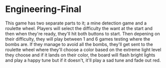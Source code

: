 # Engineering-Final
This game has two separate parts to it; a mine detection game and a roulette wheel. 
Players will select the difficulty the want at the start and then when they're ready, 
they'll hit both buttons to start. Then depening on their difficulty, they will play 
between 1 and 6 games testing where the bombs are. If they manage to avoid all the bombs, 
they'll get sent to the roulette wheel where they'll choose a color based on the extreme
light level they choose and if it lands on their color, the board will flash bright lights
and play a happy tune but if it doesn't, it'll play a sad tune and fade out red. 
